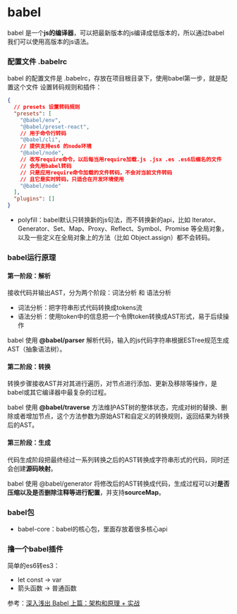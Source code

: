 # babel
babel 是一个**js的编译器**，可以把最新版本的js编译成低版本的，所以通过babel我们可以使用高版本的js语法。
### 配置文件 .babelrc
babel 的配置文件是 .babelrc，存放在项目根目录下，使用babel第一步，就是配置这个文件 设置转码规则和插件：
```json
{
  // presets 设置转码规则
  "presets": [
    "@babel/env",
    "@babel/preset-react",
    // 用于命令行转码
    "@babel/cli",
    // 提供支持es6 的node环境
    "@babel/node",
    // 改写require命令，以后每当用require加载.js .jsx .es .es6后缀名的文件
    // 会先用babel转码
    // 只是应用require命令加载的文件转码，不会对当前文件转码
    // 且它是实时转码，只适合在开发环境使用
    "@babel/node"
  ],
  "plugins": []
}
```
- polyfill：babel默认只转换新的js句法，而不转换新的api，比如 Iterator、Generator、Set、Map、Proxy、Reflect、Symbol、Promise 等全局对象，以及一些定义在全局对象上的方法（比如 Object.assign）都不会转码。


### babel运行原理
#### 第一阶段：解析
接收代码并输出AST，分为两个阶段：词法分析 和 语法分析
- 词法分析：把字符串形式代码转换成tokens流
- 语法分析：使用token中的信息把一个令牌token转换成AST形式，易于后续操作

babel 使用 **@babel/parser** 解析代码，输入的js代码字符串根据ESTree规范生成AST（抽象语法树）。

#### 第二阶段：转换
转换步骤接收AST并对其进行遍历，对节点进行添加、更新及移除等操作，是babel或其它编译器中最复杂的过程。

babel 使用 **@babel/traverse** 方法维护AST树的整体状态，完成对树的替换、删除或者增加节点，这个方法参数为原始AST和自定义的转换规则，返回结果为转换后的AST。

#### 第三阶段：生成
代码生成阶段把最终经过一系列转换之后的AST转换成字符串形式的代码，同时还会创建**源码映射**。

babel 使用 @babel/generator 将修改后的AST转换成代码，生成过程可以对**是否压缩以及是否删除注释等进行配置**，并支持**sourceMap**。

### babel包
- babel-core：babel的核心包，里面存放着很多核心api

### 撸一个babel插件
简单的es6转es3：
- let const -> var
- 箭头函数 -> 普通函数


参考：[深入浅出 Babel 上篇：架构和原理 + 实战](https://juejin.im/post/6844903956905197576#heading-0)